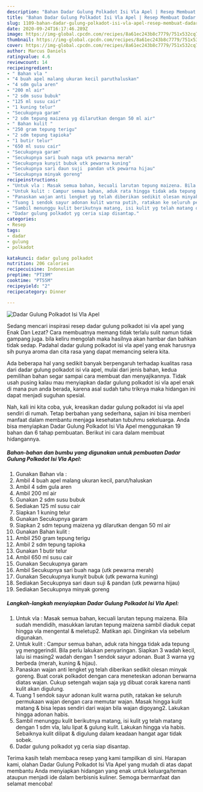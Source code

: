 ```yaml
---
description: "Bahan Dadar Gulung Polkadot Isi Vla Apel | Resep Membuat Dadar Gulung Polkadot Isi Vla Apel Yang Paling Enak"
title: "Bahan Dadar Gulung Polkadot Isi Vla Apel | Resep Membuat Dadar Gulung Polkadot Isi Vla Apel Yang Paling Enak"
slug: 1109-bahan-dadar-gulung-polkadot-isi-vla-apel-resep-membuat-dadar-gulung-polkadot-isi-vla-apel-yang-paling-enak
date: 2020-09-24T16:17:46.289Z
image: https://img-global.cpcdn.com/recipes/8a61ec243b8c7779/751x532cq70/dadar-gulung-polkadot-isi-vla-apel-foto-resep-utama.jpg
thumbnail: https://img-global.cpcdn.com/recipes/8a61ec243b8c7779/751x532cq70/dadar-gulung-polkadot-isi-vla-apel-foto-resep-utama.jpg
cover: https://img-global.cpcdn.com/recipes/8a61ec243b8c7779/751x532cq70/dadar-gulung-polkadot-isi-vla-apel-foto-resep-utama.jpg
author: Marcus Daniels
ratingvalue: 4.6
reviewcount: 14
recipeingredient:
- " Bahan vla "
- "4 buah apel malang ukuran kecil paruthaluskan"
- "4 sdm gula aren"
- "200 ml air"
- "2 sdm susu bubuk"
- "125 ml susu cair"
- "1 kuning telur"
- "Secukupnya garam"
- "2 sdm tepung maizena yg dilarutkan dengan 50 ml air"
- " Bahan kulit "
- "250 gram tepung terigu"
- "2 sdm tepung tapioka"
- "1 butir telur"
- "650 ml susu cair"
- "Secukupnya garam"
- "Secukupnya sari buah naga utk pewarna merah"
- "Secukupnya kunyit bubuk utk pewarna kuning"
- "Secukupnya sari daun suji  pandan utk pewarna hijau"
- "Secukupnya minyak goreng"
recipeinstructions:
- "Untuk vla : Masak semua bahan, kecuali larutan tepung maizena. Bila sudah mendidih, masukkan larutan tepung maizena sambil diaduk cepat hingga vla mengental &amp; meletup2. Matikan api. Dinginkan vla sebelum digunakan."
- "Untuk kulit : Campur semua bahan, aduk rata hingga tidak ada tepung yg menggerindil. Bila perlu lakukan penyaringan. Siapkan 3 wadah kecil, lalu isi masing2 wadah dengan 1 sendok sayur adonan. Buat 3 warna yg berbeda (merah, kuning &amp; hijau)."
- "Panaskan wajan anti lengket yg telah diberikan sedikit olesan minyak goreng. Buat corak polkadot dengan cara meneteskan adonan berwarna diatas wajan. Cukup setengah wajan saja yg dibuat corak karena nanti kulit akan digulung."
- "Tuang 1 sendok sayur adonan kulit warna putih, ratakan ke seluruh permukaan wajan dengan cara memutar wajan. Masak hingga kulit matang &amp; bisa lepas sendiri dari wajan bila wajan digoyang2. Lakukan hingga adonan habis."
- "Sambil menunggu kulit berikutnya matang, isi kulit yg telah matang dengan 1 sdm vla, lalu lipat &amp; gulung kulit. Lakukan hingga vla habis. Sebaiknya kulit dilipat &amp; digulung dalam keadaan hangat agar tidak sobek."
- "Dadar gulung polkadot yg ceria siap disantap."
categories:
- Resep
tags:
- dadar
- gulung
- polkadot

katakunci: dadar gulung polkadot 
nutrition: 206 calories
recipecuisine: Indonesian
preptime: "PT19M"
cooktime: "PT55M"
recipeyield: "2"
recipecategory: Dinner

---
```



![Dadar Gulung Polkadot Isi Vla Apel](https://img-global.cpcdn.com/recipes/8a61ec243b8c7779/751x532cq70/dadar-gulung-polkadot-isi-vla-apel-foto-resep-utama.jpg)

Sedang mencari inspirasi resep dadar gulung polkadot isi vla apel yang Enak Dan Lezat? Cara membuatnya memang tidak terlalu sulit namun tidak gampang juga. bila keliru mengolah maka hasilnya akan hambar dan bahkan tidak sedap. Padahal dadar gulung polkadot isi vla apel yang enak harusnya sih punya aroma dan cita rasa yang dapat memancing selera kita.



Ada beberapa hal yang sedikit banyak berpengaruh terhadap kualitas rasa dari dadar gulung polkadot isi vla apel, mulai dari jenis bahan, kedua pemilihan bahan segar sampai cara membuat dan menyajikannya. Tidak usah pusing kalau mau menyiapkan dadar gulung polkadot isi vla apel enak di mana pun anda berada, karena asal sudah tahu triknya maka hidangan ini dapat menjadi suguhan spesial.


Nah, kali ini kita coba, yuk, kreasikan dadar gulung polkadot isi vla apel sendiri di rumah. Tetap berbahan yang sederhana, sajian ini bisa memberi manfaat dalam membantu menjaga kesehatan tubuhmu sekeluarga. Anda bisa menyiapkan Dadar Gulung Polkadot Isi Vla Apel menggunakan 19 bahan dan 6 tahap pembuatan. Berikut ini cara dalam membuat hidangannya.

<!--inarticleads1-->

##### Bahan-bahan dan bumbu yang digunakan untuk pembuatan Dadar Gulung Polkadot Isi Vla Apel:

1. Gunakan  Bahan vla :
1. Ambil 4 buah apel malang ukuran kecil, parut/haluskan
1. Ambil 4 sdm gula aren
1. Ambil 200 ml air
1. Gunakan 2 sdm susu bubuk
1. Sediakan 125 ml susu cair
1. Siapkan 1 kuning telur
1. Gunakan Secukupnya garam
1. Siapkan 2 sdm tepung maizena yg dilarutkan dengan 50 ml air
1. Gunakan  Bahan kulit :
1. Ambil 250 gram tepung terigu
1. Ambil 2 sdm tepung tapioka
1. Gunakan 1 butir telur
1. Ambil 650 ml susu cair
1. Gunakan Secukupnya garam
1. Ambil Secukupnya sari buah naga (utk pewarna merah)
1. Gunakan Secukupnya kunyit bubuk (utk pewarna kuning)
1. Sediakan Secukupnya sari daun suji &amp; pandan (utk pewarna hijau)
1. Sediakan Secukupnya minyak goreng




<!--inarticleads2-->

##### Langkah-langkah menyiapkan Dadar Gulung Polkadot Isi Vla Apel:

1. Untuk vla : Masak semua bahan, kecuali larutan tepung maizena. Bila sudah mendidih, masukkan larutan tepung maizena sambil diaduk cepat hingga vla mengental &amp; meletup2. Matikan api. Dinginkan vla sebelum digunakan.
1. Untuk kulit : Campur semua bahan, aduk rata hingga tidak ada tepung yg menggerindil. Bila perlu lakukan penyaringan. Siapkan 3 wadah kecil, lalu isi masing2 wadah dengan 1 sendok sayur adonan. Buat 3 warna yg berbeda (merah, kuning &amp; hijau).
1. Panaskan wajan anti lengket yg telah diberikan sedikit olesan minyak goreng. Buat corak polkadot dengan cara meneteskan adonan berwarna diatas wajan. Cukup setengah wajan saja yg dibuat corak karena nanti kulit akan digulung.
1. Tuang 1 sendok sayur adonan kulit warna putih, ratakan ke seluruh permukaan wajan dengan cara memutar wajan. Masak hingga kulit matang &amp; bisa lepas sendiri dari wajan bila wajan digoyang2. Lakukan hingga adonan habis.
1. Sambil menunggu kulit berikutnya matang, isi kulit yg telah matang dengan 1 sdm vla, lalu lipat &amp; gulung kulit. Lakukan hingga vla habis. Sebaiknya kulit dilipat &amp; digulung dalam keadaan hangat agar tidak sobek.
1. Dadar gulung polkadot yg ceria siap disantap.




Terima kasih telah membaca resep yang kami tampilkan di sini. Harapan kami, olahan Dadar Gulung Polkadot Isi Vla Apel yang mudah di atas dapat membantu Anda menyiapkan hidangan yang enak untuk keluarga/teman ataupun menjadi ide dalam berbisnis kuliner. Semoga bermanfaat dan selamat mencoba!
